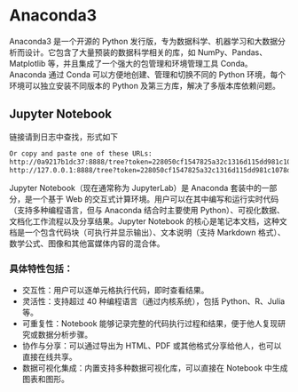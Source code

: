# Anaconda3

Anaconda3 是一个开源的 Python 发行版，专为数据科学、机器学习和大数据分析而设计。它包含了大量预装的数据科学相关的库，如 NumPy、Pandas、Matplotlib 等，并且集成了一个强大的包管理和环境管理工具 Conda。Anaconda 通过 Conda 可以方便地创建、管理和切换不同的 Python 环境，每个环境可以独立安装不同版本的 Python 及第三方库，解决了多版本库依赖问题。

## Jupyter Notebook
链接请到日志中查找，形式如下

```bash
Or copy and paste one of these URLs:
http://0a9217b1dc37:8888/tree?token=228050cf1547825a32c1316d115dd981c1078d262f786e92
http://127.0.0.1:8888/tree?token=228050cf1547825a32c1316d115dd981c1078d262f786e92
```
Jupyter Notebook（现在通常称为 JupyterLab）是 Anaconda 套装中的一部分，是一个基于 Web 的交互式计算环境。用户可以在其中编写和运行实时代码（支持多种编程语言，但与 Anaconda 结合时主要使用 Python）、可视化数据、文档化工作流程以及分享结果。Jupyter Notebook 的核心是笔记本文档，这种文档是一个包含代码块（可执行并显示输出）、文本说明（支持 Markdown 格式）、数学公式、图像和其他富媒体内容的混合体。

### 具体特性包括：

- 交互性：用户可以逐单元格执行代码，即时查看结果。
- 灵活性：支持超过 40 种编程语言（通过内核系统），包括 Python、R、Julia 等。
- 可重复性：Notebook 能够记录完整的代码执行过程和结果，便于他人复现研究或数据分析步骤。
- 协作与分享：可以通过导出为 HTML、PDF 或其他格式分享给他人，也可以直接在线共享。
- 数据可视化集成：内置支持多种数据可视化库，可以直接在 Notebook 中生成图表和图形。

